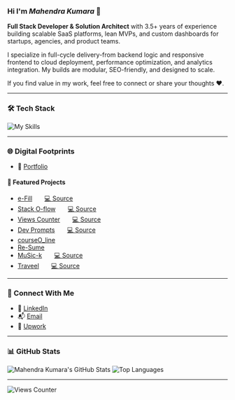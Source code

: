 ### Hi I'm *Mahendra Kumara* 👋

**Full Stack Developer & Solution Architect** with 3.5+ years of experience building scalable SaaS platforms, lean MVPs, and custom dashboards for startups, agencies, and product teams.

I specialize in full-cycle delivery-from backend logic and responsive frontend to cloud deployment, performance optimization, and analytics integration. My builds are modular, SEO-friendly, and designed to scale.

If you find value in my work, feel free to connect or share your thoughts ♥.

---

### 🛠 Tech Stack
![My Skills](https://skillicons.dev/icons?i=react,django,nextjs,tailwind,vite,redux,js,py,html,css,bootstrap,nodejs,postgres,mysql,redis,supabase,firebase,mongodb,aws,azure,gcp,vercel,nginx,linux,ubuntu,redhat,windows,bash,powershell,postman,vscode,wordpress,figma,ps)

---

### 🌐 Digital Footprints
- 📁 [Portfolio](https://kumara2mahe.vercel.app)

#### 🚀 Featured Projects
- [e-Fill](https://e-fill-by-kumara.web.app)  [💻 Source](https://github.com/Kumara2mahe/e-Fill)  
- [Stack O-flow](https://stack-o-flow.vercel.app)  [💻 Source](https://github.com/Kumara2mahe/Stack-O-flow)  
- [Views Counter](https://views-counter.vercel.app)  [💻 Source](https://github.com/Kumara2mahe/Views-Counter)  
- [Dev Prompts](https://devprompts-nextjs.vercel.app)  [💻 Source](https://github.com/Kumara2mahe/Dev-Prompts)  
- [courseO_line](https://github.com/Kumara2mahe/courseO_line)  
- [Re-Sume](https://github.com/Kumara2mahe/ReSume)  
- [MuSic-k](https://music-k-by-kumara.web.app)  [💻 Source](https://github.com/Kumara2mahe/MuSic-k)  
- [Traveel](https://traveel-by-kumara.web.app)  [💻 Source](https://github.com/Kumara2mahe/Traveel)

---

### 🤝 Connect With Me
- 💼 [LinkedIn](https://www.linkedin.com/in/kumara2mahe)  
- 📬 [Email](mailto:mahendrakumara268@gmail.com)
- 💬 [Upwork](https://www.upwork.com/freelancers/kumara2mahe)

---

### 📊 GitHub Stats
![Mahendra Kumara's GitHub Stats](https://github-readme-stats.vercel.app/api?username=Kumara2mahe&hide=contribs,prs&show=prs_merged_percentage&show_icons=true&rank_icon=percentile&hide_border=true) ![Top Languages](https://github-readme-stats.vercel.app/api/top-langs/?username=Kumara2mahe&hide=procfile&layout=compact&hide_border=true)

---

![Views Counter](https://views-counter.vercel.app/badge?pageId=Kumara2mahe%2FKumara2mahe&leftColor=c0c0c0&rightColor=0080ff&type=total&label=Visitors&style=upper)
